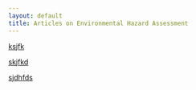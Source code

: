 ```yaml
---
layout: default
title: Articles on Environmental Hazard Assessment
---
```


[ksjfk](https://unstable-ground-consulting.github.io/Landslide-Susceptibility/Review/Analysis_of_landslide_inventories_for_accurate_prediction)

[skjfkd](https://unstable-ground-consulting.github.io/Landslide-Susceptibility/Review/GIS_based_Predictive_Models_for_Landslide_Susceptibility)

[sjdhfds](https://unstable-ground-consulting.github.io/Landslide-Susceptibility/Review/)

